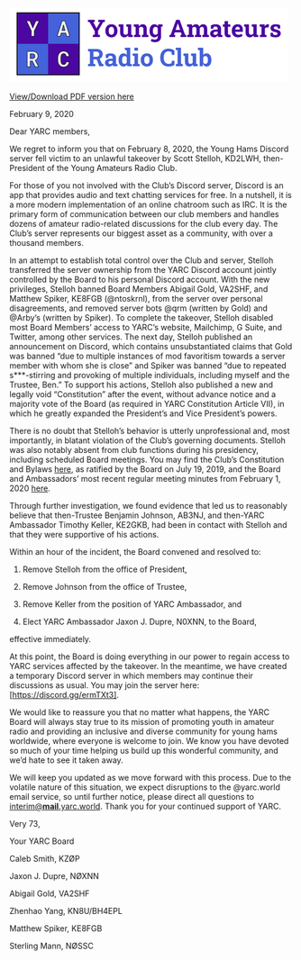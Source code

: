 [![header](/images/header.png)](http://yarc.world)

[View/Download PDF version here](/YARC%20Board%20Statement.pdf)

February 9, 2020

Dear YARC members,

  We regret to inform you that on February 8, 2020, the Young Hams Discord server fell victim to an unlawful takeover by Scott Stelloh, KD2LWH, then-President of the Young Amateurs Radio Club. 

  For those of you not involved with the Club’s Discord server, Discord is an app that provides audio and text chatting services for free. In a nutshell, it is a more modern implementation of an online chatroom such as IRC. It is the primary form of communication between our club members and handles dozens of amateur radio-related discussions for the club every day. The Club’s server represents our biggest asset as a community, with over a thousand members. 

  In an attempt to establish total control over the Club and server, Stelloh transferred the server ownership from the YARC Discord account jointly controlled by the Board to his personal Discord account. With the new privileges, Stelloh banned Board Members Abigail Gold, VA2SHF, and Matthew Spiker, KE8FGB (@ntoskrnl), from the server over personal disagreements, and removed server bots @qrm (written by Gold) and @Arby’s (written by Spiker). To complete the takeover, Stelloh disabled most Board Members’ access to YARC’s website, Mailchimp, G Suite, and Twitter, among other services. The next day, Stelloh published an announcement on Discord, which contains unsubstantiated claims that Gold was banned “due to multiple instances of mod favoritism towards a server member with whom she is close” and Spiker was banned “due to repeated s***-stirring and provoking of multiple individuals, including myself and the Trustee, Ben.” To support his actions, Stelloh also published a new and legally void “Constitution” after the event, without advance notice and a majority vote of the Board (as required in YARC Constitution Article VII), in which he greatly expanded the President’s and Vice President’s powers. 

  There is no doubt that Stelloh’s behavior is utterly unprofessional and, most importantly, in blatant violation of the Club’s governing documents. Stelloh was also notably absent from club functions during his presidency, including scheduled Board meetings. You may find the Club’s Constitution and Bylaws [here](/YARC_Constitution_2.pdf), as ratified by the Board on July 19, 2019, and the Board and Ambassadors’ most recent regular meeting minutes from February 1, 2020 [here](/YARC%20Board_Amb%20Meeting%20Minutes%202_1_2020.pdf).

  Through further investigation, we found evidence that led us to reasonably believe that then-Trustee Benjamin Johnson, AB3NJ, and then-YARC Ambassador Timothy Keller, KE2GKB, had been in contact with Stelloh and that they were supportive of his actions. 

  Within an hour of the incident, the Board convened and resolved to:

1. Remove Stelloh from the office of President, 

2. Remove Johnson from the office of Trustee, 

3. Remove Keller from the position of YARC Ambassador, and

4. Elect YARC Ambassador Jaxon J. Dupre, N0XNN, to the Board, 

  effective immediately. 

At this point, the Board is doing everything in our power to regain access to YARC services affected by the takeover. In the meantime, we have created a temporary Discord server in which members may continue their discussions as usual. You may join the server here: [https://discord.gg/ermTXt3]. 

We would like to reassure you that no matter what happens, the YARC Board will always stay true to its mission of promoting youth in amateur radio and providing an inclusive and diverse community for young hams worldwide, where everyone is welcome to join. We know you have devoted so much of your time helping us build up this wonderful community, and we’d hate to see it taken away. 

We will keep you updated as we move forward with this process. Due to the volatile nature of this situation, we expect disruptions to the @yarc.world email service, so until further notice, please direct all questions to [interim@**mail**.yarc.world](mailto:interim@mail.yarc.world). Thank you for your continued support of YARC. 

Very 73, 

Your YARC Board



Caleb Smith, KZØP	

Jaxon J. Dupre, NØXNN

Abigail Gold, VA2SHF

Zhenhao Yang, KN8U/BH4EPL

Matthew Spiker, KE8FGB

Sterling Mann, NØSSC
